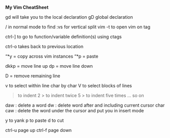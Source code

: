 **My Vim CheatSheet**

gd will take you to the local declaration
gD global declaration

/ in normal mode to find
:vs <filename> for vertical split 
vim -t <tag> to open vim on tag

ctrl-] to go to function/variable definition(s) using ctags

ctrl-o takes back to previous location 

“*y = copy across vim instances
“*p = paste

dkkp = move line up
dp = move line down

D = remove remaining line

v to select within line char by char
V to select blocks of lines

> to indent
2 > to indent twice
5 > to indent five times 
... so on

daw : delete a word
dw : delete word after and including current cursor char
caw : delete the word under the cursor and put you in insert mode

y to yank
p to paste
d to cut

ctrl-u page up
ctrl-f page down
